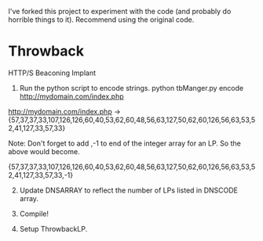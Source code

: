 I've forked this project to experiment with the code (and probably do horrible things to it).  Recommend using the original code.

Throwback
=========

HTTP/S Beaconing Implant


1. Run the python script to encode strings.
python tbManger.py encode http://mydomain.com/index.php

http://mydomain.com/index.php -> {57,37,37,33,107,126,126,60,40,53,62,60,48,56,63,127,50,62,60,126,56,63,53,52,41,127,33,57,33}

Note: Don't forget to add ,-1 to end of the integer array for an LP. So the above would become. 

{57,37,37,33,107,126,126,60,40,53,62,60,48,56,63,127,50,62,60,126,56,63,53,52,41,127,33,57,33,-1}

2. Update DNSARRAY to reflect the number of LPs listed in DNSCODE array.

3. Compile!

4. Setup ThrowbackLP.
